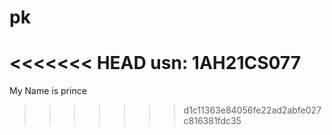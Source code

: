 # pk
<<<<<<< HEAD
usn: 1AH21CS077
=======
My Name is prince
>>>>>>> d1c11363e84056fe22ad2abfe027c816381fdc35

